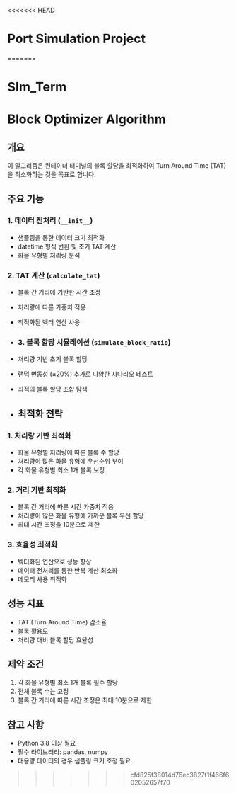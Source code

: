 <<<<<<< HEAD
# Port Simulation Project 
=======
# SIm_Term

# Block Optimizer Algorithm

## 개요
이 알고리즘은 컨테이너 터미널의 블록 할당을 최적화하여 Turn Around Time (TAT)을 최소화하는 것을 목표로 합니다.

## 주요 기능

### 1. 데이터 전처리 (`__init__`)
- 샘플링을 통한 데이터 크기 최적화
- datetime 형식 변환 및 초기 TAT 계산
- 화물 유형별 처리량 분석


### 2. TAT 계산 (`calculate_tat`)
- 블록 간 거리에 기반한 시간 조정
- 처리량에 따른 가중치 적용
- 최적화된 벡터 연산 사용

- ### 3. 블록 할당 시뮬레이션 (`simulate_block_ratio`)
- 처리량 기반 초기 블록 할당
- 랜덤 변동성 (±20%) 추가로 다양한 시나리오 테스트
- 최적의 블록 할당 조합 탐색

- ## 최적화 전략

### 1. 처리량 기반 최적화
- 화물 유형별 처리량에 따른 블록 수 할당
- 처리량이 많은 화물 유형에 우선순위 부여
- 각 화물 유형별 최소 1개 블록 보장

### 2. 거리 기반 최적화
- 블록 간 거리에 따른 시간 가중치 적용
- 처리량이 많은 화물 유형에 가까운 블록 우선 할당
- 최대 시간 조정을 10분으로 제한

### 3. 효율성 최적화
- 벡터화된 연산으로 성능 향상
- 데이터 전처리를 통한 반복 계산 최소화
- 메모리 사용 최적화


## 성능 지표
- TAT (Turn Around Time) 감소율
- 블록 활용도
- 처리량 대비 블록 할당 효율성

## 제약 조건
1. 각 화물 유형별 최소 1개 블록 필수 할당
2. 전체 블록 수는 고정
3. 블록 간 거리에 따른 시간 조정은 최대 10분으로 제한


## 참고 사항
- Python 3.8 이상 필요
- 필수 라이브러리: pandas, numpy
- 대용량 데이터의 경우 샘플링 크기 조정 필요
>>>>>>> cfd825f38014d76ec3827f1f466f602052657f70
